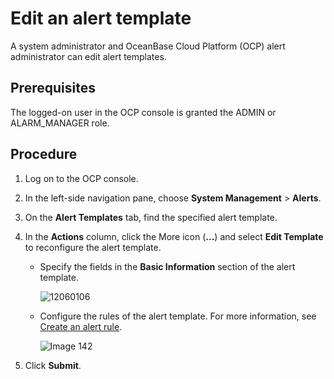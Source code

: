 # Edit an alert template

A system administrator and OceanBase Cloud Platform (OCP) alert administrator can edit alert templates.

## Prerequisites

The logged-on user in the OCP console is granted the ADMIN or ALARM_MANAGER role.

## Procedure

1. Log on to the OCP console.

2. In the left-side navigation pane, choose **System Management** > **Alerts**.

3. On the **Alert Templates** tab, find the specified alert template.

4. In the **Actions** column, click the More icon (**...**) and select **Edit Template** to reconfigure the alert template.

   * Specify the fields in the **Basic Information** section of the alert template.

      ![12060106](https://obbusiness-private.oss-cn-shanghai.aliyuncs.com/doc/img/ocp/401/%E7%BC%96%E8%BE%91%E5%91%8A%E8%AD%A6%E6%A8%A1%E6%9D%BF.png)

   * Configure the rules of the alert template. For more information, see [Create an alert rule](2.create-an-alarm-roles.md).

      ![Image 142](https://obbusiness-private.oss-cn-shanghai.aliyuncs.com/doc/img/ocp/401/%E7%BC%96%E8%BE%91%E5%91%8A%E8%AD%A6%E6%A8%A1%E6%9D%BF%E8%A7%84%E5%88%99.png)

5. Click **Submit**.
